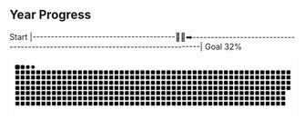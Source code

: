 ## Year Progress
Start |---------------------------------------🚴‍♂️➡--------------------------------------------------------------------------------| Goal 32%

![github-contribution-grid-snake](https://raw.githubusercontent.com/takumi12311123/takumi12311123/master/img/snake.svg) 
